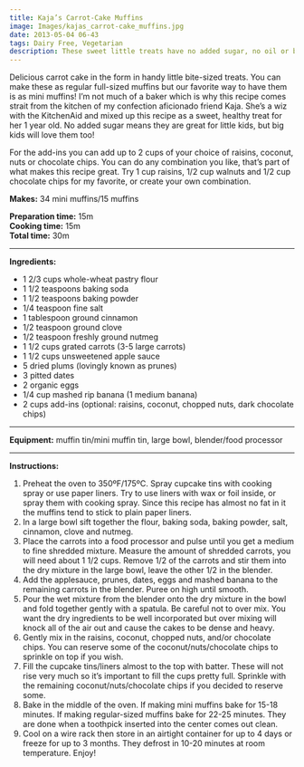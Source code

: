 ```yaml
---
title: Kaja’s Carrot-Cake Muffins
image: Images/kajas_carrot-cake_muffins.jpg
date: 2013-05-04 06-43
tags: Dairy Free, Vegetarian
description: These sweet little treats have no added sugar, no oil or butter and are made with whole-wheat pastry flour. Not to mention they are chock full of raisins, nuts and carrots!
---
```

Delicious carrot cake in the form in handy little bite-sized treats. You can make these as regular full-sized muffins but our favorite way to have them is as mini muffins! I’m not much of a baker which is why this recipe comes strait from the kitchen of my confection aficionado friend Kaja. She’s a wiz with the KitchenAid and mixed up this recipe as a sweet, healthy treat for her 1 year old. No added sugar means they are great for little kids, but big kids will love them too!

For the add-ins you can add up to 2 cups of your choice of raisins, coconut, nuts or chocolate chips. You can do any combination you like, that’s part of what makes this recipe great. Try 1 cup raisins, 1/2 cup walnuts and 1/2 cup chocolate chips for my favorite, or create your own combination.

**Makes:** 34 mini muffins/15 muffins

**Preparation time:** 15m  
**Cooking time:** 15m  
**Total time:** 30m

---

**Ingredients:**

- 1 2/3 cups whole-wheat pastry flour
- 1 1/2 teaspoons baking soda
- 1 1/2 teaspoons baking powder
- 1/4 teaspoon fine salt
- 1 tablespoon ground cinnamon
- 1/2  teaspoon ground clove
- 1/2 teaspoon freshly ground nutmeg
- 1 1/2 cups grated carrots (3-5 large carrots)
- 1 1/2 cups unsweetened apple sauce
- 5 dried plums (lovingly known as prunes)
- 3 pitted dates
- 2 organic eggs
- 1/4  cup mashed rip banana (1 medium banana)
- 2 cups add-ins (optional: raisins, coconut, chopped nuts, dark chocolate chips)


---

**Equipment:** muffin tin/mini muffin tin, large bowl, blender/food processor

---

**Instructions:**

1. Preheat the oven to 350ºF/175ºC. Spray cupcake tins with cooking spray or use paper liners. Try to use liners with wax or foil inside, or spray them with cooking spray. Since this recipe has almost no fat in it the muffins tend to stick to plain paper liners.
1. In a large bowl sift together the flour, baking soda, baking powder, salt, cinnamon, clove and nutmeg. 
1. Place the carrots into a food processor and pulse until you get a medium to fine shredded mixture. Measure the amount of shredded carrots, you will need about 1 1/2 cups. Remove 1/2 of the carrots and stir them into the dry mixture in the large bowl, leave the other 1/2 in the blender.
1. Add the applesauce, prunes, dates, eggs and mashed banana to the remaining carrots in the blender. Puree on high until smooth.
1. Pour the wet mixture from the blender onto the dry mixture in the bowl and fold together gently with a spatula. Be careful not to over mix. You want the dry ingredients to be well incorporated but over mixing will knock all of the air out and cause the cakes to be dense and heavy. 
1. Gently mix in the raisins, coconut, chopped nuts, and/or chocolate chips. You can reserve some of the coconut/nuts/chocolate chips to sprinkle on top if you wish. 
1. Fill the cupcake tins/liners almost to the top with batter. These will not rise very much so it’s important to fill the cups pretty full. Sprinkle with the remaining coconut/nuts/chocolate chips if you decided to reserve some. 
1. Bake in the middle of the oven. If making mini muffins bake for 15-18 minutes. If making regular-sized muffins bake for 22-25 minutes. They are done when a toothpick inserted into the center comes out clean. 
1. Cool on a wire rack then store in an airtight container for up to 4 days or freeze for up to 3 months. They defrost in 10-20 minutes at room temperature. Enjoy!

